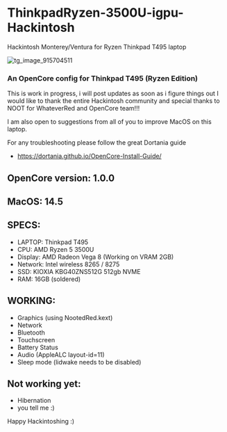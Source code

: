 # ThinkpadRyzen-3500U-igpu-Hackintosh
Hackintosh Monterey/Ventura for Ryzen Thinkpad T495 laptop

![tg_image_915704511](https://github.com/ItsOlegDm/ThinkpadRyzen-3500U-igpu-Hackintosh/assets/55553104/00198367-e95c-4f6f-aa2d-cc2631a0a466)


### An OpenCore config for Thinkpad T495 (Ryzen Edition) ###
This is work in progress, i will post updates as soon as i figure things out
I would like to thank the entire Hackintosh community and special thanks to NOOT for WhateverRed and OpenCore team!!!

I am also open to suggestions from all of you to improve MacOS on this laptop.

For any troubleshooting please follow the great Dortania guide
* https://dortania.github.io/OpenCore-Install-Guide/

## OpenCore version: 1.0.0 ##

## MacOS: 14.5 ##

## SPECS: ##
* LAPTOP: Thinkpad T495
* CPU: AMD Ryzen 5 3500U
* Display: AMD Radeon Vega 8 (Working on VRAM 2GB)
* Network: Intel wireless 8265 / 8275
* SSD: KIOXIA ‎KBG40ZNS512G 512gb NVME
* RAM: 16GB (soldered)

## WORKING: ##
* Graphics (using NootedRed.kext)
* Network
* Bluetooth
* Touchscreen
* Battery Status
* Audio (AppleALC layout-id=11)
* Sleep mode (lidwake needs to be disabled)


## Not working yet: ##
* Hibernation
* you tell me :)

Happy Hackintoshing :)
